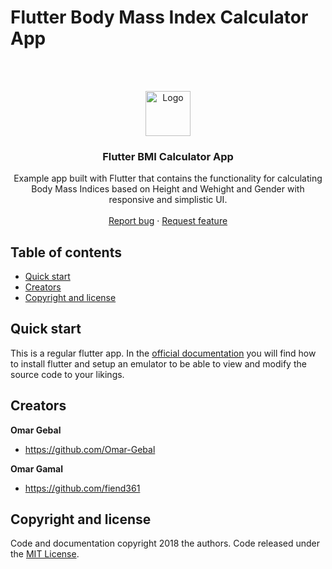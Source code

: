 # Flutter Body Mass Index Calculator App


 <br>
 <br>

<p align="center">
  <a href="https://flutter.io/">
    <img src="https://diegolaballos.com/files/images/flutter-icon.jpg" alt="Logo" width=72 height=72>
  </a>

  <h3 align="center">Flutter BMI Calculator App</h3>

  <p align="center">
    Example app built with Flutter that contains the
  functionality for calculating Body Mass Indices based on Height and Wehight and Gender
  with responsive and simplistic UI.
    <br>
    <br>
    <a href="https://github.com/Omar-Gebal/Flutter-BMI-calculator/issues/new">Report bug</a>
    ·
    <a href="https://github.com/Omar-Gebal/Flutter-BMI-calculator/issues/new">Request feature</a>
  </p>
</p>

## Table of contents

- [Quick start](#quick-start)
- [Creators](#creators)
- [Copyright and license](#copyright-and-license)

## Quick start

This is a regular flutter app. In the [official documentation](https://flutter.io/docs/get-started/install) you will find how to install 
flutter and setup an emulator to be able to view and modify the source code to your likings.

## Creators

**Omar Gebal**

- <https://github.com/Omar-Gebal>

**Omar Gamal**

- <https://github.com/fiend361>

## Copyright and license

Code and documentation copyright 2018 the authors. Code released under the [MIT License](https://github.com/Omar-Gebal/Flutter-BMI-calculator/blob/main/LICENSE).

